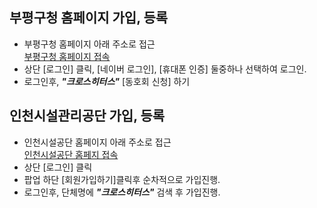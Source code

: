 ## 부평구청 홈페이지 가입, 등록
  - 부평구청 홈페이지 아래 주소로 접근  
    [부평구청 홈페이지 접속](https://www.icbp.go.kr/lending.do?act=grouplist&lino=15&keyfield=name&keyword=%ED%81%AC%EB%A1%9C%EC%8A%A4%ED%9E%88%ED%84%B0%EC%8A%A4)
  - 상단 [로그인] 클릭, [네이버 로그인], [휴대폰 인증] 둘중하나 선택하여 로그인.
  - 로그인후, ***"크로스히터스"*** [동호회 신청] 하기
  
    
## 인천시설관리공단 가입, 등록
  - 인천시설공단 홈페이지 아래 주소로 접근  
    [인천시설공단 홈페지 접속](https://res.insiseol.or.kr/club/find?up_id=)
  - 상단 [로그인] 클릭 
  - 팝업 하단 [회원가입하기]클릭후 순차적으로 가입진행.
  - 로그인후, 단체명에 ***"크로스히터스"*** 검색 후 가입진행.
  